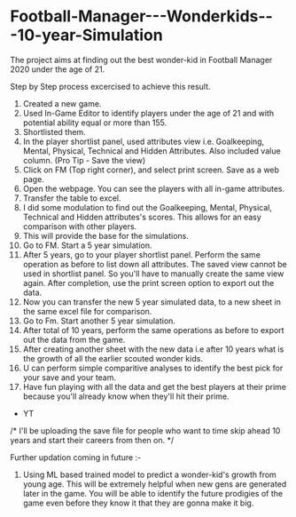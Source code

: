 # Football-Manager---Wonderkids---10-year-Simulation
The project aims at finding out the best wonder-kid in Football Manager 2020 under the age of 21. 


Step by Step process excercised to achieve this result.

1. Created a new game.
2. Used In-Game Editor to identify players under the age of 21 and with potential ability equal or more than 155.
3. Shortlisted them.
4. In the player shortlist panel, used attributes view i.e. Goalkeeping, Mental, Physical, Technical and Hidden Attributes. Also included value column.  (Pro Tip - Save the view)
5. Click on FM (Top right corner), and select print screen. Save as a web page.
6. Open the webpage. You can see the players with all in-game attributes.
7. Transfer the table to excel.
8. I did some modulation to find out the Goalkeeping, Mental, Physical, Technical and Hidden attributes's scores. This allows for an easy comparison with other players.
9. This will provide the base for the simulations. 
10. Go to FM. Start a 5 year simulation.
11. After 5 years, go to your player shortlist panel. Perform the same operation as before to list down all attributes. The saved view cannot be used in shortlist panel. So you'll     have to manually create the same view again. After completion, use the print screen option to export out the data.
12. Now you can transfer the new 5 year simulated data, to a new sheet in the same excel file for comparison.
13. Go to Fm. Start another 5 year simulation.
14. After total of 10 years, perform the same operations as before to export out the data from the game.
15. After creating another sheet with the new data i.e after 10 years what is the growth of all the earlier scouted wonder kids.
16. U can perform simple comparitive analyses to identify the best pick for your save and your team.
17. Have fun playing with all the data and get the best players at their prime because you'll already know when they'll hit their prime.

- YT

/* I'll be uploading the save file for people who want to time skip ahead 10 years and start their careers from then on. */

Further updation coming in future :-

1. Using ML based trained model to predict a wonder-kid's growth from young age. This will be extremely helpful when new gens are generated later in the game. You will be able to identify the future prodigies of the game even before they know it that they are gonna make it big.
